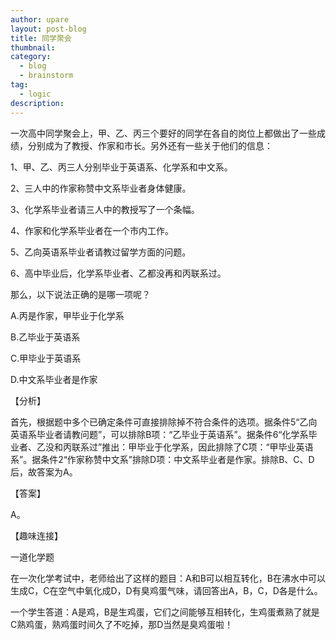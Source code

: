 ```yaml
---
author: upare
layout: post-blog
title: 同学聚会
thumbnail:
category:
  - blog
  - brainstorm
tag:
  - logic
description: 
---
```

一次高中同学聚会上，甲、乙、丙三个要好的同学在各自的岗位上都做出了一些成绩，分别成为了教授、作家和市长。另外还有一些关于他们的信息：

1、甲、乙、丙三人分别毕业于英语系、化学系和中文系。

2、三人中的作家称赞中文系毕业者身体健康。

3、化学系毕业者请三人中的教授写了一个条幅。

4、作家和化学系毕业者在一个市内工作。

5、乙向英语系毕业者请教过留学方面的问题。

6、高中毕业后，化学系毕业者、乙都没再和丙联系过。

那么，以下说法正确的是哪一项呢？

A.丙是作家，甲毕业于化学系

B.乙毕业于英语系

C.甲毕业于英语系

D.中文系毕业者是作家

【分析】

首先，根据题中多个已确定条件可直接排除掉不符合条件的选项。据条件5“乙向英语系毕业者请教问题”，可以排除B项：“乙毕业于英语系”。据条件6“化学系毕业者、乙没和丙联系过”推出：甲毕业于化学系，因此排除了C项：“甲毕业英语系”。据条件2“作家称赞中文系”排除D项：中文系毕业者是作家。排除B、C、D后，故答案为A。

【答案】

A。

【趣味连接】

一道化学题

在一次化学考试中，老师给出了这样的题目：A和B可以相互转化，B在沸水中可以生成C，C在空气中氧化成D，D有臭鸡蛋气味，请回答出A，B，C，D各是什么。

一个学生答道：A是鸡，B是生鸡蛋，它们之间能够互相转化，生鸡蛋煮熟了就是C熟鸡蛋，熟鸡蛋时间久了不吃掉，那D当然是臭鸡蛋啦！